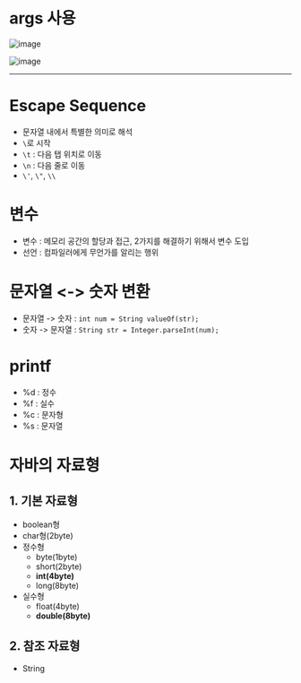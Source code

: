 # args 사용

![image](https://user-images.githubusercontent.com/87891581/149853751-e554529d-cc1f-48c7-b7cb-86b75c008158.png)

![image](https://user-images.githubusercontent.com/87891581/149853826-4771d003-0f85-4509-8e18-50663abbf86c.png)

---

# Escape Sequence

- 문자열 내에서 특별한 의미로 해석
- `\`로 시작
- `\t` : 다음 탭 위치로 이동
- `\n` : 다음 줄로 이동
- `\'`, `\"`, `\\`

# 변수

- 변수 : 메모리 공간의 할당과 접근, 2가지를 해결하기 위해서 변수 도입
- 선언 : 컴파일러에게 무언가를 알리는 행위

# 문자열 <-> 숫자 변환

- 문자열 -> 숫자 : `int num = String valueOf(str);`
- 숫자 -> 문자열 : `String str = Integer.parseInt(num);`

# printf

- %d : 정수
- %f : 실수
- %c : 문자형
- %s : 문자열

# 자바의 자료형

## 1. 기본 자료형

- boolean형
- char형(2byte)
- 정수형
  - byte(1byte)
  - short(2byte)
  - **int(4byte)**
  - long(8byte)
- 실수형
  - float(4byte)
  - **double(8byte)**

## 2. 참조 자료형

- String
